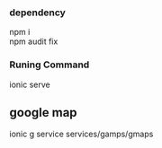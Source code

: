 ### dependency
npm i  
npm audit fix  

### Runing Command
ionic serve

## google map
ionic g service services/gamps/gmaps
